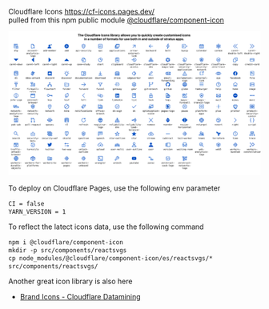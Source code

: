 Cloudflare Icons 
https://cf-icons.pages.dev/
<br/>
pulled from this npm public module [@cloudflare/component-icon](https://www.npmjs.com/package/@cloudflare/component-icon)

![top](./top.png)

To deploy on Cloudflare Pages, use the following env parameter

```shell
CI = false
YARN_VERSION = 1
```

To reflect the latect icons data, use the following command

```shell:
npm i @cloudflare/component-icon
mkdir -p src/components/reactsvgs
cp node_modules/@cloudflare/component-icon/es/reactsvgs/* src/components/reactsvgs/
```

Another great icon library is also here

- [Brand Icons - Cloudflare Datamining](https://cfdata.lol/icons/)